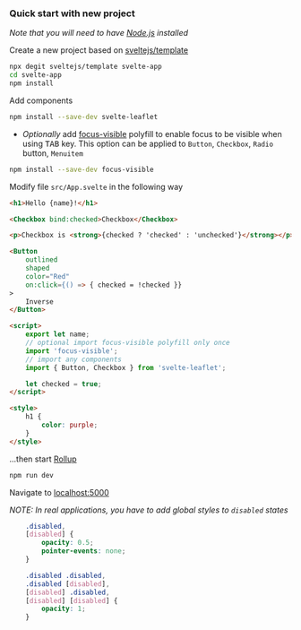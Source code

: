 ### Quick start with new project

*Note that you will need to have [Node.js](https://nodejs.org) installed*

Create a new project based on [sveltejs/template](https://github.com/sveltejs/template)

```bash
npx degit sveltejs/template svelte-app
cd svelte-app
npm install
```

Add components

```bash
npm install --save-dev svelte-leaflet
```

* *Optionally* add [focus-visible](https://github.com/WICG/focus-visible) polyfill to enable focus to be visible when using <kbd>TAB</kbd> key. This option can be applied to `Button`, `Checkbox`, `Radio` button, `Menuitem`

```bash
npm install --save-dev focus-visible
```

Modify file `src/App.svelte` in the following way

```html
<h1>Hello {name}!</h1>

<Checkbox bind:checked>Checkbox</Checkbox>

<p>Checkbox is <strong>{checked ? 'checked' : 'unchecked'}</strong></p>

<Button
    outlined
    shaped
    color="Red"
    on:click={() => { checked = !checked }}
>
    Inverse
</Button>

<script>
    export let name;
    // optional import focus-visible polyfill only once
    import 'focus-visible';
    // import any components
    import { Button, Checkbox } from 'svelte-leaflet';

    let checked = true;
</script>

<style>
    h1 {
        color: purple;
    }
</style>
```

...then start [Rollup](https://rollupjs.org/)

```bash
npm run dev
```

Navigate to [localhost:5000](http://localhost:5000)

_NOTE: In real applications, you have to add global styles to `disabled` states_

```css
    .disabled,
    [disabled] {
        opacity: 0.5;
        pointer-events: none;
    }

    .disabled .disabled,
    .disabled [disabled],
    [disabled] .disabled,
    [disabled] [disabled] {
        opacity: 1;
    }
```
